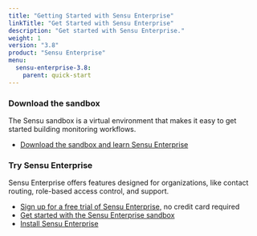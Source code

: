 ```yaml
---
title: "Getting Started with Sensu Enterprise"
linkTitle: "Get Started with Sensu Enterprise"
description: "Get started with Sensu Enterprise."
weight: 1
version: "3.8"
product: "Sensu Enterprise"
menu:
  sensu-enterprise-3.8:
    parent: quick-start
---
```


### Download the sandbox

The Sensu sandbox is a virtual environment that makes it easy to get started building monitoring workflows.

- [Download the sandbox and learn Sensu Enterprise][2]

### Try Sensu Enterprise

Sensu Enterprise offers features designed for organizations, like contact routing, role-based access control, and support.

- [Sign up for a free trial of Sensu Enterprise,][6] no credit card required
- [Get started with the Sensu Enterprise sandbox][2]
- [Install Sensu Enterprise][7]

[2]: https://github.com/sensu/sandbox/tree/master/sensu/enterprise
[6]: https://account.sensu.io/users/sign_up?plan=platinum
[7]: /sensu-enterprise/latest/installation/overview
